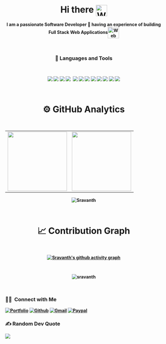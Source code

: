 <p>
  <h1 align="center"><b>Hi there <img align=center src="https://user-images.githubusercontent.com/26017543/213809353-c908d93c-3dff-4694-9d13-e0e5cbdb879c.png" alt="Waving Hand" width="36" height="36" /></h1>
</p>

<p align="center">I am a passionate Software Developer 🚀 having an experience of building Full Stack Web Applications<img align=center src="https://user-images.githubusercontent.com/26017543/213364962-e9e6b262-0dc8-4cca-9914-7f336340e26d.png" alt="Web" width="36" height="36" /></p>

<br />

<h3 align="center"> 💼 Languages and Tools</h3>

<br />

<p align="center">
<img src="https://img.shields.io/badge/-javascript-F7DF1E?&style=for-the-badge&logo=javascript&logoColor=black" />
<img src="https://img.shields.io/badge/HTML5-E34F26?style=for-the-badge&logo=html5&logoColor=white" />
<img src="https://img.shields.io/badge/-TypeScript-007ACC?&style=for-the-badge&logo=TypeScript&logoColor=white" />
<img src="https://img.shields.io/badge/-ReactJS-grey?&style=for-the-badge&logo=react&logoColor=61DAFB" />
<img scr="https://img.shields.io/badge/Next-black?style=for-the-badge&logo=next.js&logoColor=white" />
<img src="https://img.shields.io/badge/Sass-CC6699?style=for-the-badge&logo=sass&logoColor=white" />
<img src="https://img.shields.io/badge/-css3-1572B6?&style=for-the-badge&logo=css3&logoColor=white" />
<img src="https://img.shields.io/badge/-VSCode-007ACC?&style=for-the-badge&logo=visual-studio-code&logoColor=white" />
<img src="https://img.shields.io/badge/-Git-F05032?&style=for-the-badge&logo=git&logoColor=white" /> 
<img src="https://img.shields.io/badge/github-%23121011.svg?style=for-the-badge&logo=github&logoColor=white" />
<img src="https://img.shields.io/badge/-nodejs-090c15?style=for-the-badge&logo=node.js" />
<img src="https://img.shields.io/badge/-mongodb-001e2b?style=for-the-badge&logo=MongoDB" />
<img src="https://img.shields.io/badge/figma-%23F24E1E.svg?style=for-the-badge&logo=figma&logoColor=white" />
</p>

<br />

<div align="center">
  
# ⚙️ GitHub Analytics
<br />
<table>
  <tr>
    <td>
      <img height="190" src="https://github-readme-stats.vercel.app/api?username=sravanth299&show_icons=true&theme=dark" />
    </td>
    <td>
      <img height="190" src="https://github-readme-stats.vercel.app/api/top-langs/?username=sravanth299&layout=compact&theme=dark" />
    </td>
  </tr>
</table>

<div align="center">
<p><img align="center" src="https://github-readme-streak-stats.herokuapp.com/?user=sravanth299&layout=compact&theme=dark" alt="Sravanth"/></p>
</div>

<br />

# 📈 Contribution Graph

 <br />

<!--  [![Sravanth Baratam's GitHub activity graph](https://activity-graph.herokuapp.com/graph?username=sravanthbaratam&&theme=xcode)](https://github.com/sravanthbaratam) -->

[![Sravanth's github activity graph](https://github-readme-activity-graph.vercel.app/graph?username=sravanth299&theme=react-dark)](https://github.com/sravanth299)

 </div>
<br/>
 <p align="center"><img src="https://komarev.com/ghpvc/?username=sravanth299" alt="sravanth" /></p>

<br/>
 <h3> 🤝🏻 &nbsp;Connect with Me </h3>

<!-- <p align="center"> -->
[![Portfolio](https://img.shields.io/badge/Website-black?style=flat-square&logo=google-chrome)](https://sravanth.co.uk)
  [![Github](https://img.shields.io/badge/-Github-000?style=flat&logo=Github&logoColor=white)](https://github.com/sravanth299/)
[![Gmail](https://img.shields.io/badge/-Gmail-c14438?style=flat&logo=Gmail&logoColor=white)](mailto:sravk299@gmail.com)
[![Paypal](https://img.shields.io/badge/-Paypal-c14438?style=flat&logo=Paypal&logoColor=Green)](https://www.paypal.me/SBaratam?locale.x=en_GB)
<!-- </p> -->

### ✍️ Random Dev Quote
![](https://quotes-github-readme.vercel.app/api?type=horizontal&theme=tokyonight)
